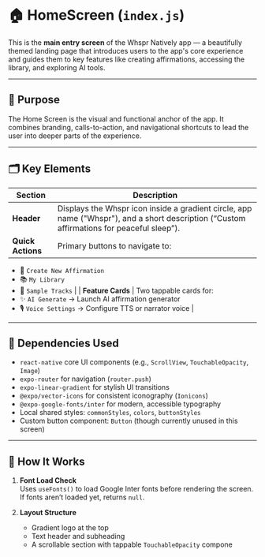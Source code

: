 # 🏠 HomeScreen (`index.js`)

This is the **main entry screen** of the Whspr Natively app — a beautifully themed landing page that introduces users to the app's core experience and guides them to key features like creating affirmations, accessing the library, and exploring AI tools.

---

## 🧠 Purpose

The Home Screen is the visual and functional anchor of the app. It combines branding, calls-to-action, and navigational shortcuts to lead the user into deeper parts of the experience.

---

## 🗂️ Key Elements

| Section | Description |
|--------|-------------|
| **Header** | Displays the Whspr icon inside a gradient circle, app name ("Whspr"), and a short description (“Custom affirmations for peaceful sleep”). |
| **Quick Actions** | Primary buttons to navigate to:  
  - 🔹 `Create New Affirmation`  
  - 📚 `My Library`  
  - 🎵 `Sample Tracks` |
| **Feature Cards** | Two tappable cards for:  
  - ✨ `AI Generate` → Launch AI affirmation generator  
  - 🎙️ `Voice Settings` → Configure TTS or narrator voice |

---

## 🧩 Dependencies Used

- `react-native` core UI components (e.g., `ScrollView`, `TouchableOpacity`, `Image`)
- `expo-router` for navigation (`router.push`)
- `expo-linear-gradient` for stylish UI transitions
- `@expo/vector-icons` for consistent iconography (`Ionicons`)
- `@expo-google-fonts/inter` for modern, accessible typography
- Local shared styles: `commonStyles`, `colors`, `buttonStyles`
- Custom button component: `Button` (though currently unused in this screen)

---

## 🧬 How It Works

1. **Font Load Check**  
   Uses `useFonts()` to load Google Inter fonts before rendering the screen. If fonts aren’t loaded yet, returns `null`.

2. **Layout Structure**  
   - Gradient logo at the top
   - Text header and subheading
   - A scrollable section with tappable `TouchableOpacity` compone

